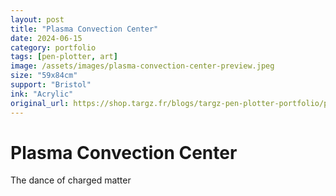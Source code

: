 ```yaml
---
layout: post
title: "Plasma Convection Center"
date: 2024-06-15
category: portfolio
tags: [pen-plotter, art]
image: /assets/images/plasma-convection-center-preview.jpeg
size: "59x84cm"
support: "Bristol"
ink: "Acrylic"
original_url: https://shop.targz.fr/blogs/targz-pen-plotter-portfolio/plasma-convection-center
---
```


# Plasma Convection Center

The dance of charged matter

